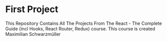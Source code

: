 # First Project 
This Repository Contains All The Projects From The React - The Complete Guide (incl Hooks, React Router, Redux) course.
This course is created Maximilian Schwarzmüller
